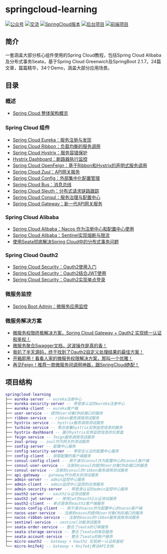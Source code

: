 # springcloud-learning

<p>
    <a href="#公众号"><img src="http://macro-oss.oss-cn-shenzhen.aliyuncs.com/mall/badge/%E5%85%AC%E4%BC%97%E5%8F%B7-macrozheng-blue.svg" alt="公众号"></a>
    <a href="#公众号"><img src="http://macro-oss.oss-cn-shenzhen.aliyuncs.com/mall/badge/%E4%BA%A4%E6%B5%81-%E5%BE%AE%E4%BF%A1%E7%BE%A4-2BA245.svg" alt="交流"></a>
    <a href="https://github.com/macrozheng/mall-swarm"><img src="http://macro-oss.oss-cn-shenzhen.aliyuncs.com/mall/badge/Cloud%E7%89%88%E6%9C%AC-mall--swarm-brightgreen.svg" alt="SpringCloud版本"></a>
    <a href="https://github.com/macrozheng/mall"><img src="http://macro-oss.oss-cn-shenzhen.aliyuncs.com/mall/badge/%E5%90%8E%E5%8F%B0%E9%A1%B9%E7%9B%AE-mall-blue.svg" alt="后台项目"></a>
    <a href="https://github.com/macrozheng/mall-admin-web"><img src="http://macro-oss.oss-cn-shenzhen.aliyuncs.com/mall/badge/%E5%89%8D%E7%AB%AF%E9%A1%B9%E7%9B%AE-mall--admin--web-green.svg" alt="前端项目"></a>
</p>

## 简介

一套涵盖大部分核心组件使用的Spring Cloud教程，包括Spring Cloud Alibaba及分布式事务Seata，基于Spring Cloud Greenwich及SpringBoot 2.1.7。24篇文章，篇篇精华，34个Demo，涵盖大部分应用场景。

## 目录

### 概述

- [Spring Cloud 整体架构概览](https://www.macrozheng.com/cloud/springcloud.html)

### Spring Cloud 组件

- [Spring Cloud Eureka：服务注册与发现](https://www.macrozheng.com/cloud/eureka.html)
- [Spring Cloud Ribbon：负载均衡的服务调用](https://www.macrozheng.com/cloud/ribbon.html)
- [Spring Cloud Hystrix：服务容错保护](https://www.macrozheng.com/cloud/hystrix.html)
- [Hystrix Dashboard：断路器执行监控](https://www.macrozheng.com/cloud/hystrix_dashboard.html)
- [Spring Cloud OpenFeign：基于Ribbon和Hystrix的声明式服务调用](https://www.macrozheng.com/cloud/feign.html)
- [Spring Cloud Zuul：API网关服务](https://www.macrozheng.com/cloud/zuul.html)
- [Spring Cloud Config：外部集中化配置管理](https://www.macrozheng.com/cloud/config.html)
- [Spring Cloud Bus：消息总线](https://www.macrozheng.com/cloud/bus.html)
- [Spring Cloud Sleuth：分布式请求链路跟踪](https://www.macrozheng.com/cloud/sleuth.html)
- [Spring Cloud Consul：服务治理与配置中心](https://www.macrozheng.com/cloud/consul.html)
- [Spring Cloud Gateway：新一代API网关服务](https://www.macrozheng.com/cloud/gateway.html)

### Spring Cloud Alibaba

- [Spring Cloud Alibaba：Nacos 作为注册中心和配置中心使用](https://www.macrozheng.com/cloud/nacos.html)
- [Spring Cloud Alibaba：Sentinel实现熔断与限流](https://www.macrozheng.com/cloud/sentinel.html)
- [使用Seata彻底解决Spring Cloud中的分布式事务问题](https://www.macrozheng.com/cloud/seata.html)

### Spring Cloud Oauth2

- [Spring Cloud Security：Oauth2使用入门](https://www.macrozheng.com/cloud/oauth2.html)
- [Spring Cloud Security：Oauth2结合JWT使用](https://www.macrozheng.com/cloud/oauth2_jwt.html)
- [Spring Cloud Security：Oauth2实现单点登录](https://www.macrozheng.com/cloud/oauth2_sso.html)

### 微服务监控

- [Spring Boot Admin：微服务应用监控](https://www.macrozheng.com/cloud/admin.html)

### 微服务解决方案

- [微服务权限终极解决方案，Spring Cloud Gateway + Oauth2 实现统一认证和鉴权！](https://www.macrozheng.com/cloud/gateway_oauth2.html)
- [微服务聚合Swagger文档，这波操作是真的香！](https://www.macrozheng.com/cloud/knife4j_cloud.html)
- [我扒了半天源码，终于找到了Oauth2自定义处理结果的最佳方案！](https://www.macrozheng.com/cloud/oauth2_custom.html)
- [开箱即用！看看人家的微服务权限解决方案，那叫一个优雅！](https://www.macrozheng.com/cloud/sa_token_cloud_start.html)
- [再见Feign！推荐一款微服务间调用神器，跟SpringCloud绝配！](https://www.macrozheng.com/cloud/retrofit_cloud.html)


## 项目结构

``` lua
springcloud-learning
├── eureka-server -- eureka注册中心
├── eureka-security-server -- 带登录认证的eureka注册中心
├── eureka-client -- eureka客户端
├── user-service -- 提供User对象CRUD接口的服务
├── ribbon-service -- ribbon服务调用测试服务
├── hystrix-service -- hystrix服务调用测试服务
├── turbine-service -- 聚合收集hystrix实例监控信息的服务
├── hystrix-dashboard -- 展示hystrix实例监控信息的仪表盘
├── feign-service -- feign服务调用测试服务
├── zuul-proxy -- zuul作为网关的测试服务
├── config-server -- 配置中心服务
├── config-security-server -- 带安全认证的配置中心服务
├── config-client -- 获取配置的客户端服务
├── consul-config-client -- 用于演示consul作为配置中心的consul客户端
├── consul-user-service -- 注册到consul的提供User对象CRUD接口的服务
├── consul-service -- 注册到consul的ribbon服务调用测试服务
├── api-gateway -- gateway作为网关的测试服务
├── admin-server -- admin监控中心服务
├── admin-client -- admin监控中心监控的应用服务
├── admin-security-server -- 带登录认证的admin监控中心服务
├── oauth2-server -- oauth2认证测试服务
├── oauth2-jwt-server -- 使用jwt的oauth2认证测试服务
├── oauth2-client -- 单点登录的oauth2客户端服务
├── nacos-config-client -- 用于演示nacos作为配置中心的nacos客户端
├── nacos-user-service -- 注册到nacos的提供User对象CRUD接口的服务
├── nacos-ribbon-service -- 注册到nacos的ribbon服务调用测试服务
├── sentinel-service -- sentinel功能测试服务
├── seata-order-service -- 整合了seata的订单服务
├── seata-storage-service -- 整合了seata的库存服务
├── seata-account-service -- 整合了seata的账户服务
├── micro-oauth2 -- Gateway + Oauth2 实现统一认证和鉴权
└── micro-knife4j -- Gateway + Knife4j聚合API文档
```

